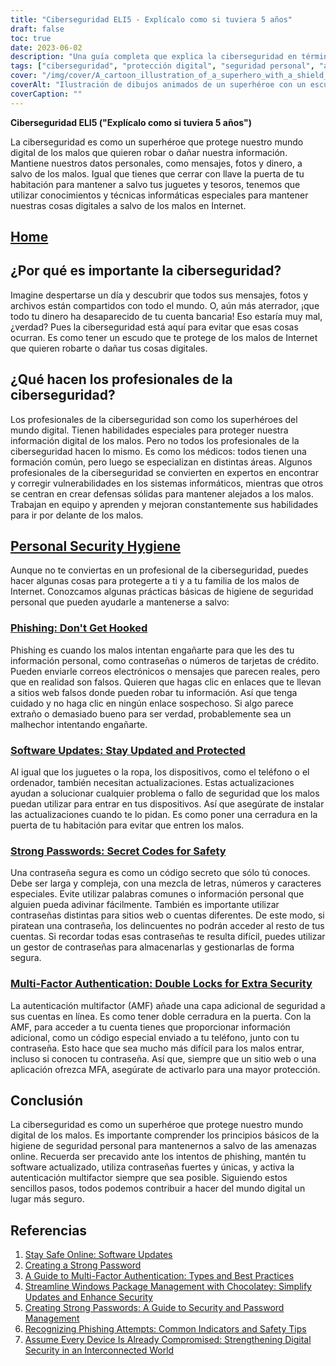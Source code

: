 ```yaml
---
title: "Ciberseguridad ELI5 - Explícalo como si tuviera 5 años"
draft: false
toc: true
date: 2023-06-02
description: "Una guía completa que explica la ciberseguridad en términos sencillos, destaca su importancia, las prácticas de higiene de la seguridad personal y el papel de los profesionales de la ciberseguridad."
tags: ["ciberseguridad", "protección digital", "seguridad personal", "amenazas cibernéticas", "profesionales de la ciberseguridad", "phishing", "actualizaciones de software", "contraseñas seguras", "autenticación multifactor", "seguridad en línea", "mundo digital", "ciberataques", "seguridad de la información", "seguridad en internet", "protección de datos", "privacidad en línea", "ciberdefensa", "ciberhigiene", "consejos de seguridad en línea", "cibersensibilización", "cibereducación", "prevención de la ciberdelincuencia", "ciberresiliencia", "prácticas seguras en línea", "privacidad digital", "guía de ciberseguridad", "conceptos básicos de ciberseguridad", "concienciación sobre ciberseguridad", "consejos de ciberseguridad", "buenas prácticas de ciberseguridad", "ciberseguridad para principiantes"]
cover: "/img/cover/A_cartoon_illustration_of_a_superhero_with_a_shield_protecting_a_digital.png"
coverAlt: "Ilustración de dibujos animados de un superhéroe con un escudo que protege el mundo digital de los piratas informáticos y las ciberamenazas."
coverCaption: ""
---
```


**Ciberseguridad ELI5 ("Explícalo como si tuviera 5 años")**

La ciberseguridad es como un superhéroe que protege nuestro mundo digital de los malos que quieren robar o dañar nuestra información. Mantiene nuestros datos personales, como mensajes, fotos y dinero, a salvo de los malos. Igual que tienes que cerrar con llave la puerta de tu habitación para mantener a salvo tus juguetes y tesoros, tenemos que utilizar conocimientos y técnicas informáticas especiales para mantener nuestras cosas digitales a salvo de los malos en Internet.

## [Home](/cyber-security-career-playbook-start/)

## ¿Por qué es importante la ciberseguridad?

Imagine despertarse un día y descubrir que todos sus mensajes, fotos y archivos están compartidos con todo el mundo. O, aún más aterrador, ¡que todo tu dinero ha desaparecido de tu cuenta bancaria! Eso estaría muy mal, ¿verdad? Pues la ciberseguridad está aquí para evitar que esas cosas ocurran. Es como tener un escudo que te protege de los malos de Internet que quieren robarte o dañar tus cosas digitales.

## ¿Qué hacen los profesionales de la ciberseguridad?

Los profesionales de la ciberseguridad son como los superhéroes del mundo digital. Tienen habilidades especiales para proteger nuestra información digital de los malos. Pero no todos los profesionales de la ciberseguridad hacen lo mismo. Es como los médicos: todos tienen una formación común, pero luego se especializan en distintas áreas. Algunos profesionales de la ciberseguridad se convierten en expertos en encontrar y corregir vulnerabilidades en los sistemas informáticos, mientras que otros se centran en crear defensas sólidas para mantener alejados a los malos. Trabajan en equipo y aprenden y mejoran constantemente sus habilidades para ir por delante de los malos.

## [Personal Security Hygiene](https://simeononsecurity.com/articles/why-you-should-assume-every-device-you-touch-is-compromised/)

Aunque no te conviertas en un profesional de la ciberseguridad, puedes hacer algunas cosas para protegerte a ti y a tu familia de los malos de Internet. Conozcamos algunas prácticas básicas de higiene de seguridad personal que pueden ayudarle a mantenerse a salvo:

### [Phishing: Don't Get Hooked](https://simeononsecurity.com/articles/what-is-a-common-indicator-of-a-phishing-attempt/)

Phishing es cuando los malos intentan engañarte para que les des tu información personal, como contraseñas o números de tarjetas de crédito. Pueden enviarle correos electrónicos o mensajes que parecen reales, pero que en realidad son falsos. Quieren que hagas clic en enlaces que te llevan a sitios web falsos donde pueden robar tu información. Así que tenga cuidado y no haga clic en ningún enlace sospechoso. Si algo parece extraño o demasiado bueno para ser verdad, probablemente sea un malhechor intentando engañarte.

### [Software Updates: Stay Updated and Protected](https://simeononsecurity.com/articles/why-you-should-be-using-chocolatey-for-windows-package-management/)

Al igual que los juguetes o la ropa, los dispositivos, como el teléfono o el ordenador, también necesitan actualizaciones. Estas actualizaciones ayudan a solucionar cualquier problema o fallo de seguridad que los malos puedan utilizar para entrar en tus dispositivos. Así que asegúrate de instalar las actualizaciones cuando te lo pidan. Es como poner una cerradura en la puerta de tu habitación para evitar que entren los malos.

### [Strong Passwords: Secret Codes for Safety](https://simeononsecurity.com/articles/how-to-create-strong-passwords/)

Una contraseña segura es como un código secreto que sólo tú conoces. Debe ser larga y compleja, con una mezcla de letras, números y caracteres especiales. Evite utilizar palabras comunes o información personal que alguien pueda adivinar fácilmente. También es importante utilizar contraseñas distintas para sitios web o cuentas diferentes. De este modo, si piratean una contraseña, los delincuentes no podrán acceder al resto de tus cuentas. Si recordar todas esas contraseñas te resulta difícil, puedes utilizar un gestor de contraseñas para almacenarlas y gestionarlas de forma segura.

### [Multi-Factor Authentication: Double Locks for Extra Security](https://simeononsecurity.com/articles/what-are-the-diferent-kinds-of-factors-in-mfa/)

La autenticación multifactor (AMF) añade una capa adicional de seguridad a sus cuentas en línea. Es como tener doble cerradura en la puerta. Con la AMF, para acceder a tu cuenta tienes que proporcionar información adicional, como un código especial enviado a tu teléfono, junto con tu contraseña. Esto hace que sea mucho más difícil para los malos entrar, incluso si conocen tu contraseña. Así que, siempre que un sitio web o una aplicación ofrezca MFA, asegúrate de activarlo para una mayor protección.

## Conclusión

La ciberseguridad es como un superhéroe que protege nuestro mundo digital de los malos. Es importante comprender los principios básicos de la higiene de seguridad personal para mantenernos a salvo de las amenazas online. Recuerda ser precavido ante los intentos de phishing, mantén tu software actualizado, utiliza contraseñas fuertes y únicas, y activa la autenticación multifactor siempre que sea posible. Siguiendo estos sencillos pasos, todos podemos contribuir a hacer del mundo digital un lugar más seguro.

## Referencias

1. [Stay Safe Online: Software Updates](https://www.staysafeonline.org/stay-safe-online/keep-a-clean-machine/software-updates/)
2. [Creating a Strong Password](https://www.us-cert.gov/ncas/tips/ST04-002)
3. [A Guide to Multi-Factor Authentication: Types and Best Practices](https://simeononsecurity.com/articles/what-are-the-diferent-kinds-of-factors-in-mfa/)
4. [Streamline Windows Package Management with Chocolatey: Simplify Updates and Enhance Security](https://simeononsecurity.com/articles/why-you-should-be-using-chocolatey-for-windows-package-management/)
5. [Creating Strong Passwords: A Guide to Security and Password Management](https://simeononsecurity.com/articles/how-to-create-strong-passwords/)
6. [Recognizing Phishing Attempts: Common Indicators and Safety Tips](https://simeononsecurity.com/articles/what-is-a-common-indicator-of-a-phishing-attempt/)
7. [Assume Every Device Is Already Compromised: Strengthening Digital Security in an Interconnected World](https://simeononsecurity.com/articles/why-you-should-assume-every-device-you-touch-is-compromised/)